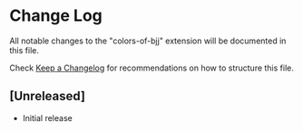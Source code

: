 # Change Log

All notable changes to the "colors-of-bjj" extension will be documented in this file.

Check [Keep a Changelog](http://keepachangelog.com/) for recommendations on how to structure this file.

## [Unreleased]

- Initial release

